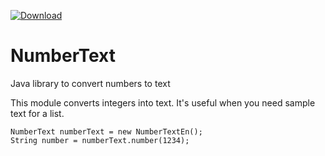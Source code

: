 [ ![Download](https://api.bintray.com/packages/steve-sanbeg/maven/NumberText/images/download.svg) ](https://bintray.com/steve-sanbeg/maven/NumberText/_latestVersion)

# NumberText
Java library to convert numbers to text

This module converts integers into text.  It's useful when you need sample text for a list.

```
NumberText numberText = new NumberTextEn();
String number = numberText.number(1234);
```
